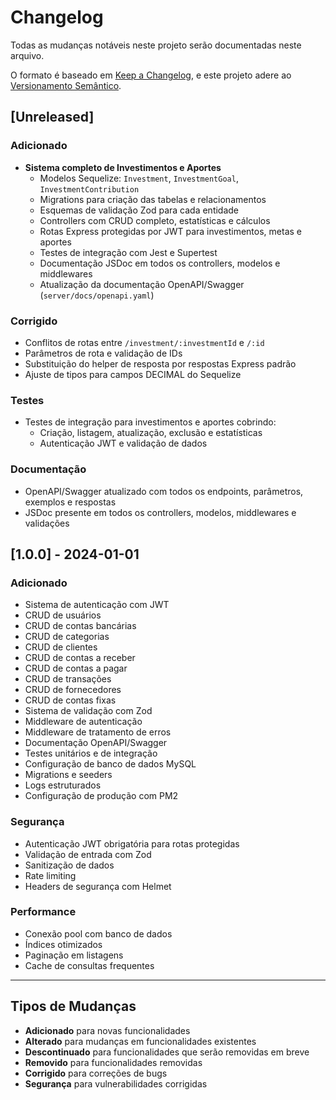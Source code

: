 # Changelog

Todas as mudanças notáveis neste projeto serão documentadas neste arquivo.

O formato é baseado em [Keep a Changelog](https://keepachangelog.com/pt-BR/1.0.0/),
e este projeto adere ao [Versionamento Semântico](https://semver.org/lang/pt-BR/).

## [Unreleased]

### Adicionado
- **Sistema completo de Investimentos e Aportes**
  - Modelos Sequelize: `Investment`, `InvestmentGoal`, `InvestmentContribution`
  - Migrations para criação das tabelas e relacionamentos
  - Esquemas de validação Zod para cada entidade
  - Controllers com CRUD completo, estatísticas e cálculos
  - Rotas Express protegidas por JWT para investimentos, metas e aportes
  - Testes de integração com Jest e Supertest
  - Documentação JSDoc em todos os controllers, modelos e middlewares
  - Atualização da documentação OpenAPI/Swagger (`server/docs/openapi.yaml`)

### Corrigido
- Conflitos de rotas entre `/investment/:investmentId` e `/:id`
- Parâmetros de rota e validação de IDs
- Substituição do helper de resposta por respostas Express padrão
- Ajuste de tipos para campos DECIMAL do Sequelize

### Testes
- Testes de integração para investimentos e aportes cobrindo:
  - Criação, listagem, atualização, exclusão e estatísticas
  - Autenticação JWT e validação de dados

### Documentação
- OpenAPI/Swagger atualizado com todos os endpoints, parâmetros, exemplos e respostas
- JSDoc presente em todos os controllers, modelos, middlewares e validações

## [1.0.0] - 2024-01-01

### Adicionado
- Sistema de autenticação com JWT
- CRUD de usuários
- CRUD de contas bancárias
- CRUD de categorias
- CRUD de clientes
- CRUD de contas a receber
- CRUD de contas a pagar
- CRUD de transações
- CRUD de fornecedores
- CRUD de contas fixas
- Sistema de validação com Zod
- Middleware de autenticação
- Middleware de tratamento de erros
- Documentação OpenAPI/Swagger
- Testes unitários e de integração
- Configuração de banco de dados MySQL
- Migrations e seeders
- Logs estruturados
- Configuração de produção com PM2

### Segurança
- Autenticação JWT obrigatória para rotas protegidas
- Validação de entrada com Zod
- Sanitização de dados
- Rate limiting
- Headers de segurança com Helmet

### Performance
- Conexão pool com banco de dados
- Índices otimizados
- Paginação em listagens
- Cache de consultas frequentes

---

## Tipos de Mudanças

- **Adicionado** para novas funcionalidades
- **Alterado** para mudanças em funcionalidades existentes
- **Descontinuado** para funcionalidades que serão removidas em breve
- **Removido** para funcionalidades removidas
- **Corrigido** para correções de bugs
- **Segurança** para vulnerabilidades corrigidas 